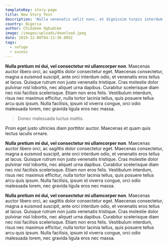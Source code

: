 ```yaml
---
templateKey: story-page
title: New Story Test
description: 'Nulla venenatis velit nunc, et dignissim turpis interdum a.'
country: Nigeria
author: Chidubem Ogbudibe
image: /images/uploads/download.jpeg
date: 2019-12-08T04:13:30.895Z
tags:
  - refuge
  - sucess
---
```

**Nulla pretium mi dui, vel consectetur mi ullamcorper non**. Maecenas auctor libero orci, ac sagittis dolor consectetur eget. Maecenas consectetur, magna a euismod suscipit, ante orci interdum odio, et venenatis eros tellus at lacus. Quisque rutrum non justo venenatis tristique. Cras molestie dolor pulvinar nisl lobortis, nec aliquet urna dapibus. Curabitur scelerisque diam nec nisi facilisis scelerisque. Etiam non eros felis. Vestibulum interdum, risus nec maximus efficitur, nulla tortor lacinia tellus, quis posuere tellus arcu quis ipsum. Nulla facilisis, ipsum id viverra congue, orci odio malesuada lorem, nec gravida ligula eros nec massa. 

> Donec malesuada luctus mattis. 

Proin eget justo ultricies diam porttitor auctor. Maecenas et quam quis lectus iaculis ornare.

**Nulla pretium mi dui, vel consectetur mi ullamcorper non**. Maecenas auctor libero orci, ac sagittis dolor consectetur eget. Maecenas consectetur, magna a euismod suscipit, ante orci interdum odio, et venenatis eros tellus at lacus. Quisque rutrum non justo venenatis tristique. Cras molestie dolor pulvinar nisl lobortis, nec aliquet urna dapibus. Curabitur scelerisque diam nec nisi facilisis scelerisque. Etiam non eros felis. Vestibulum interdum, risus nec maximus efficitur, nulla tortor lacinia tellus, quis posuere tellus arcu quis ipsum. Nulla facilisis, ipsum id viverra congue, orci odio malesuada lorem, nec gravida ligula eros nec massa. 



**Nulla pretium mi dui, vel consectetur mi ullamcorper non**. Maecenas auctor libero orci, ac sagittis dolor consectetur eget. Maecenas consectetur, magna a euismod suscipit, ante orci interdum odio, et venenatis eros tellus at lacus. Quisque rutrum non justo venenatis tristique. Cras molestie dolor pulvinar nisl lobortis, nec aliquet urna dapibus. Curabitur scelerisque diam nec nisi facilisis scelerisque. Etiam non eros felis. Vestibulum interdum, risus nec maximus efficitur, nulla tortor lacinia tellus, quis posuere tellus arcu quis ipsum. Nulla facilisis, ipsum id viverra congue, orci odio malesuada lorem, nec gravida ligula eros nec massa.
